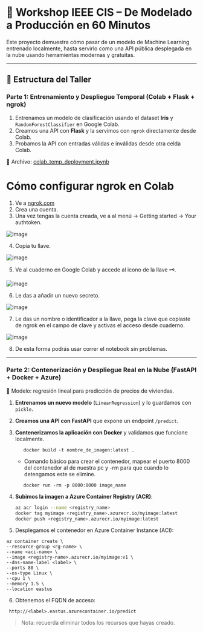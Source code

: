 # 🧠 Workshop IEEE CIS – De Modelado a Producción en 60 Minutos

Este proyecto demuestra cómo pasar de un modelo de Machine Learning entrenado localmente, hasta servirlo como una API pública desplegada en la nube usando herramientas modernas y gratuitas.

---

## 🔁 Estructura del Taller

### Parte 1: Entrenamiento y Despliegue Temporal (Colab + Flask + ngrok)

1. Entrenamos un modelo de clasificación usando el dataset **Iris** y `RandomForestClassifier` en Google Colab.
2. Creamos una API con **Flask** y la servimos con `ngrok` directamente desde Colab.
3. Probamos la API con entradas válidas e inválidas desde otra celda Colab.

📁 Archivo: [colab_temp_deployment.ipynb](https://colab.research.google.com/drive/1uJelL9UpgV8do4MYnROnIGsBWC5qZDVI?usp=sharing)


# Cómo configurar ngrok en Colab
1. Ve a [ngrok.com](https://ngrok.com/)
2. Crea una cuenta.
3. Una vez tengas la cuenta creada, ve a al menú -> Getting started -> Your authtoken.

![image](https://github.com/user-attachments/assets/20005bb9-4e23-4a4b-a229-6c2d2473ec73)

4. Copia tu llave.

![image](https://github.com/user-attachments/assets/76877a36-639d-46d8-93f4-a357247cbf71)

5. Ve al cuaderno en Google Colab y accede al icono de la llave 🗝️.

![image](https://github.com/user-attachments/assets/0489c8f3-1c0b-4dfa-9b1e-2a6652009f22)
  
6. Le das a añadir un nuevo secreto.

![image](https://github.com/user-attachments/assets/b557a6fe-7c9f-4c5e-8da8-994ee6d0ef75)

7. Le das un nombre o identificador a la llave, pega la clave que copiaste de ngrok en el campo de clave y activas el acceso desde cuaderno.

![image](https://github.com/user-attachments/assets/c62c30e6-c4e4-454e-bd60-55a2d4b24316)

8. De esta forma podrás usar correr el notebook sin problemas.
   
---

### Parte 2: Contenerización y Despliegue Real en la Nube (FastAPI + Docker + Azure)

📌 Modelo: regresión lineal para predicción de precios de viviendas.

1. **Entrenamos un nuevo modelo** (`LinearRegression`) y lo guardamos con `pickle`.
2. **Creamos una API con FastAPI** que expone un endpoint `/predict`.
3. **Contenerizamos la aplicación con Docker** y validamos que funcione localmente.
   ````
      docker build -t nombre_de_imagen:latest .
   ````
   
   - Comando básico para crear el contenedor, mapear el puerto 8000 del contenedor al de nuestra pc y -rm para que cuando lo detengamos este se elimine.  
     
   ````
      docker run -rm -p 8000:8000 image_name
   ````
4. **Subimos la imagen a Azure Container Registry (ACR)**:
   ```bash
   az acr login --name <registry_name>
   docker tag myimage <registry_name>.azurecr.io/myimage:latest
   docker push <registry_name>.azurecr.io/myimage:latest
6. Desplegamos el contenedor en Azure Container Instance (ACI):
  ````
az container create \
  --resource-group <rg-name> \
  --name <aci-name> \
  --image <registry-name>.azurecr.io/myimage:v1 \
  --dns-name-label <label> \
  --ports 80 \
  --os-type Linux \
  --cpu 1 \
  --memory 1.5 \
  --location eastus
  ````
6. Obtenemos el FQDN de acceso:
````
 http://<label>.eastus.azurecontainer.io/predict
````

> Nota: recuerda eliminar todos los recursos que hayas creado. 
   
